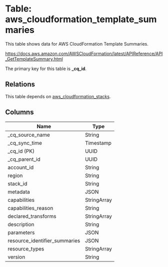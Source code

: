 # Table: aws_cloudformation_template_summaries

This table shows data for AWS CloudFormation Template Summaries.

https://docs.aws.amazon.com/AWSCloudFormation/latest/APIReference/API_GetTemplateSummary.html

The primary key for this table is **_cq_id**.

## Relations

This table depends on [aws_cloudformation_stacks](aws_cloudformation_stacks).

## Columns

| Name          | Type          |
| ------------- | ------------- |
|_cq_source_name|String|
|_cq_sync_time|Timestamp|
|_cq_id (PK)|UUID|
|_cq_parent_id|UUID|
|account_id|String|
|region|String|
|stack_id|String|
|metadata|JSON|
|capabilities|StringArray|
|capabilities_reason|String|
|declared_transforms|StringArray|
|description|String|
|parameters|JSON|
|resource_identifier_summaries|JSON|
|resource_types|StringArray|
|version|String|